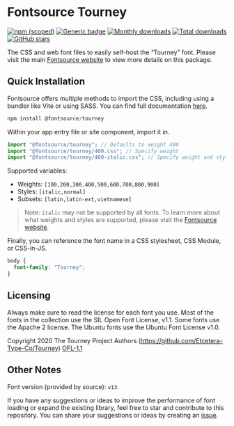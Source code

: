 # Fontsource Tourney

[![npm (scoped)](https://img.shields.io/npm/v/@fontsource/tourney?color=brightgreen)](https://www.npmjs.com/package/@fontsource/tourney) [![Generic badge](https://img.shields.io/badge/fontsource-passing-brightgreen)](https://github.com/fontsource/fontsource) [![Monthly downloads](https://badgen.net/npm/dm/@fontsource/tourney)](https://github.com/fontsource/fontsource) [![Total downloads](https://badgen.net/npm/dt/@fontsource/tourney)](https://github.com/fontsource/fontsource) [![GitHub stars](https://img.shields.io/github/stars/fontsource/fontsource.svg?style=social&label=Star)](https://github.com/fontsource/fontsource/stargazers)

The CSS and web font files to easily self-host the “Tourney” font. Please visit the main [Fontsource website](https://fontsource.org/fonts/tourney) to view more details on this package.

## Quick Installation

Fontsource offers multiple methods to import the CSS, including using a bundler like Vite or using SASS. You can find full documentation [here](https://fontsource.org/docs/getting-started/introduction).

```javascript
npm install @fontsource/tourney
```

Within your app entry file or site component, import it in.

```javascript
import "@fontsource/tourney"; // Defaults to weight 400
import "@fontsource/tourney/400.css"; // Specify weight
import "@fontsource/tourney/400-italic.css"; // Specify weight and style
```

Supported variables:
- Weights: `[100,200,300,400,500,600,700,800,900]`
- Styles: `[italic,normal]`
- Subsets: `[latin,latin-ext,vietnamese]`

> Note: `italic` may not be supported by all fonts. To learn more about what weights and styles are supported, please visit the [Fontsource website](https://fontsource.org/fonts/tourney).

Finally, you can reference the font name in a CSS stylesheet, CSS Module, or CSS-in-JS.

```css
body {
  font-family: "Tourney";
}
```

## Licensing
Always make sure to read the license for each font you use. Most of the fonts in the collection use the SIL Open Font License, v1.1. Some fonts use the Apache 2 license. The Ubuntu fonts use the Ubuntu Font License v1.0.

Copyright 2020 The Tourney Project Authors (https://github.com/Etcetera-Type-Co/Tourney)
[OFL-1.1](http://scripts.sil.org/OFL)

## Other Notes
Font version (provided by source): `v13`.

If you have any suggestions or ideas to improve the performance of font loading or expand the existing library, feel free to star and contribute to this repository. You can share your suggestions or ideas by creating an [issue](https://github.com/fontsource/fontsource/issues).